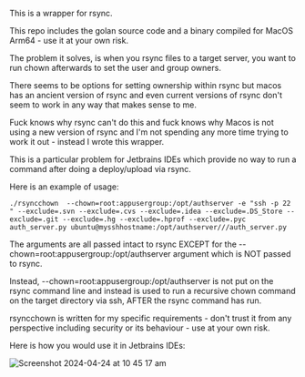 This is a wrapper for rsync.

This repo includes the golan source code and a binary compiled for MacOS Arm64 - use it at your own risk.

The problem it solves, is when you rsync files to a target server, you want to run chown afterwards to set the user and group owners.

There seems to be options for setting ownership within rsync but macos has an ancient version of rsync and even current versions of rsync don't seem to work in any way that makes sense to me.

Fuck knows why rsync can't do this and fuck knows why Macos is not using a new version of rsync and I'm not spending any more time trying to work it out - instead I wrote this wrapper.

This is a particular problem for Jetbrains IDEs which provide no way to run a command after doing a deploy/upload via rsync.

Here is an example of usage:

`./rsyncchown  --chown=root:appusergroup:/opt/authserver -e "ssh -p 22 " --exclude=.svn --exclude=.cvs --exclude=.idea --exclude=.DS_Store --exclude=.git --exclude=.hg --exclude=.hprof --exclude=.pyc auth_server.py ubuntu@mysshhostname:/opt/authserver///auth_server.py`

The arguments are all passed intact to rsync EXCEPT for the --chown=root:appusergroup:/opt/authserver argument which is NOT passed to rsync.

Instead, --chown=root:appusergroup:/opt/authserver is not put on the rsync command line and instead is used to run a recursive chown command on the target directory via ssh, AFTER the rsync command has run.

rsyncchown is written for my specific requirements - don't trust it from any perspective including security or its behaviour - use at your own risk.

Here is how you would use it in Jetbrains IDEs:


![Screenshot 2024-04-24 at 10 45 17 am](https://github.com/bootrino/rsyncchown/assets/22624099/2a9fe352-490d-4228-9abe-922025d3049c)

